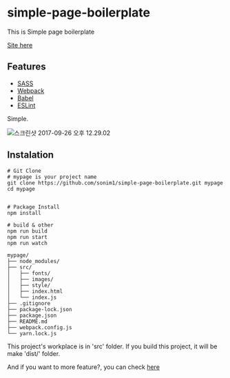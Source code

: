 # simple-page-boilerplate
This is Simple page boilerplate

[Site here](http://simple.sonim1.com/)

## Features

- [SASS](http://sass-lang.com/)
- [Webpack](https://webpack.github.io/)
- [Babel](https://babeljs.io/)
- [ESLint](https://eslint.org/)

Simple.

![스크린샷 2017-09-26 오후 12.29.02](https://i.loli.net/2017/09/26/59c9c989543be.png)

## Instalation
```shell
# Git Clone
# mypage is your project name
git clone https://github.com/sonim1/simple-page-boilerplate.git mypage
cd mypage


# Package Install
npm install

# build & other
npm run build
npm run start
npm run watch
```

```
mypage/
├── node_modules/
├── src/
│   ├── fonts/
│   ├── images/
│   ├── style/
│   ├── index.html
│   └── index.js
├── .gitignore
├── package-lock.json
├── package.json
├── README.md
├── webpack.config.js
└── yarn.lock.js
```

This project's workplace is in 'src' folder.
If you build this project, it will be make 'dist/' folder.


And if you want to more feature?, you can check [here](https://github.com/sonim1/redux-express-website-boilerplate)
